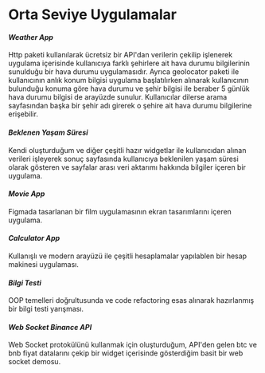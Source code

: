 # Orta Seviye Uygulamalar

#### *Weather App*
Http paketi kullanılarak ücretsiz bir API'dan verilerin çekilip işlenerek uygulama içerisinde kullanıcıya farklı şehirlere ait hava durumu bilgilerinin sunulduğu bir hava durumu uygulamasıdır. Ayrıca geolocator paketi ile kullanıcının anlık konum bilgisi uygulama başlatılırken alınarak kullanıcının bulunduğu konuma göre hava durumu ve şehir bilgisi ile beraber 5 günlük hava durumu bilgisi de arayüzde sunulur. Kullanıcılar dilerse arama sayfasından başka bir şehir adı girerek o şehire ait hava durumu bilgilerine erişebilir.

#### *Beklenen Yaşam Süresi*

Kendi oluşturduğum ve diğer çeşitli hazır widgetlar ile kullanıcıdan alınan verileri işleyerek sonuç sayfasında kullanıcıya beklenilen yaşam süresi olarak gösteren ve sayfalar arası veri aktarımı hakkında bilgiler içeren bir uygulama.

#### *Movie App*

Figmada tasarlanan bir film uygulamasının ekran tasarımlarını içeren uygulama.

#### *Calculator App*

Kullanışlı ve modern arayüzü ile çeşitli hesaplamalar yapılablen bir hesap makinesi uygulaması.

#### *Bilgi Testi* 

OOP temelleri doğrultusunda ve code refactoring esas alınarak hazırlanmış bir bilgi testi yarışması. 


#### *Web Socket Binance API*

Web Socket protokülünü kullanmak için oluşturduğum, API'den gelen btc ve bnb fiyat datalarını çekip bir widget içerisinde gösterdiğim basit bir web socket demosu.

